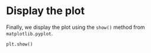# Display the plot

Finally, we display the plot using the `show()` method from `matplotlib.pyplot`.

```python
plt.show()
```
